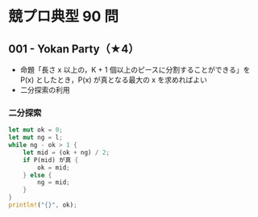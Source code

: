 # 競プロ典型 90 問


## 001 - Yokan Party（★4）
- 命題「長さ x 以上の，K + 1 個以上のピースに分割することができる」を P(x) としたとき，P(x) が真となる最大の x を求めればよい
- 二分探索の利用

### 二分探索
```rust
let mut ok = 0;
let mut ng = l;
while ng - ok > 1 {
    let mid = (ok + ng) / 2;
    if P(mid) が真 {
        ok = mid;
    } else {
        ng = mid;
    }
}
println!("{}", ok);
```